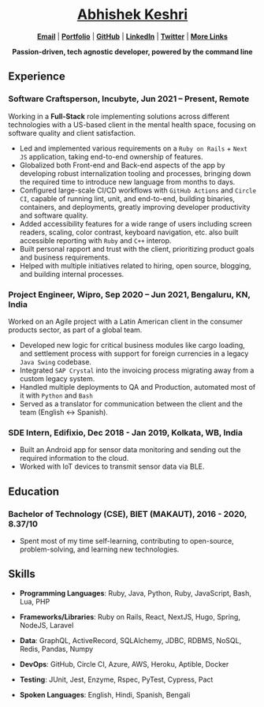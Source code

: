 <div align="center">

# [Abhishek Keshri](https://2kabhishek.github.io)

[**Email**](mailto:iam2kabhishek@gmail.com) | [**Portfolio**](https://2kabhishek.github.io) | [**GitHub**](https://github.com/2kabhishek) | [**LinkedIn**](https://www.linkedin.com/in/2kabhishek/) | [**Twitter**](https://twitter.com/2kabhishek) | [**More Links**](https://2kabhishek.github.io/links)

**Passion-driven, tech agnostic developer, powered by the command line**

</div>

## Experience

### **Software Craftsperson, Incubyte,** Jun 2021 – **Present**, Remote

Working in a **Full-Stack** role implementing solutions across different technologies with a US-based client in the mental health space, focusing on software quality and client satisfaction.

-   Led and implemented various requirements on a `Ruby on Rails` + `Next JS` application, taking end-to-end ownership of features.
-   Globalized both Front-end and Back-end aspects of the app by developing robust internalization tooling and processes, bringing down the required time to introduce new language from months to days.
-   Configured large-scale CI/CD workflows with `GitHub Actions` and `Circle CI`, capable of running lint, unit, and end-to-end, building binaries, containers, and deployments, greatly improving developer productivity and software quality.
-   Added accessibility features for a wide range of users including screen readers, scaling, color contrast, keyboard navigation, etc. also built accessible reporting with `Ruby` and `C++` interop.
-   Built personal rapport and trust with the client, prioritizing product goals and business requirements.
-   Helped with multiple initiatives related to hiring, open source, blogging, and building internal processes.

### **Project Engineer, Wipro,** Sep 2020 – Jun 2021, Bengaluru, KN, India

Worked on an Agile project with a Latin American client in the consumer products sector, as part of a global team.

-   Developed new logic for critical business modules like cargo loading, and settlement process with support for foreign currencies in a legacy `Java Swing` codebase.
-   Integrated `SAP Crystal` into the invoicing process migrating away from a custom legacy system.
-   Handled multiple deployments to QA and Production, automated most of it with `Python` and `Bash`
-   Served as a translator for communication between the client and the team (English <-> Spanish).

### **SDE Intern, Edifixio,** Dec 2018 - Jan 2019, Kolkata, WB, India

-   Built an Android app for sensor data monitoring and sending out the required information to the cloud.
-   Worked with IoT devices to transmit sensor data via BLE.

## Education

### **Bachelor of Technology (CSE), BIET (MAKAUT)**, 2016 - 2020, 8.37/10

-   Spent most of my time self-learning, contributing to open-source, problem-solving, and learning new technologies.

## Skills

-   **Programming Languages**:
    Ruby, Java, Python, Ruby, JavaScript, Bash, Lua, PHP
-   **Frameworks/Libraries**:
    Ruby on Rails, React, NextJS, Hugo, Spring, NodeJS, Laravel
-   **Data**:
    GraphQL, ActiveRecord, SQLAlchemy, JDBC, RDBMS, NoSQL, Redis, Pandas, Numpy
-   **DevOps**:
    GitHub, Circle CI, Azure, AWS, Heroku, Aptible, Docker
-   **Testing**:
    JUnit, Jest, Enzyme, Rspec, PyTest, Cypress, Pact

-   **Spoken Languages**:
    English, Hindi, Spanish, Bengali

